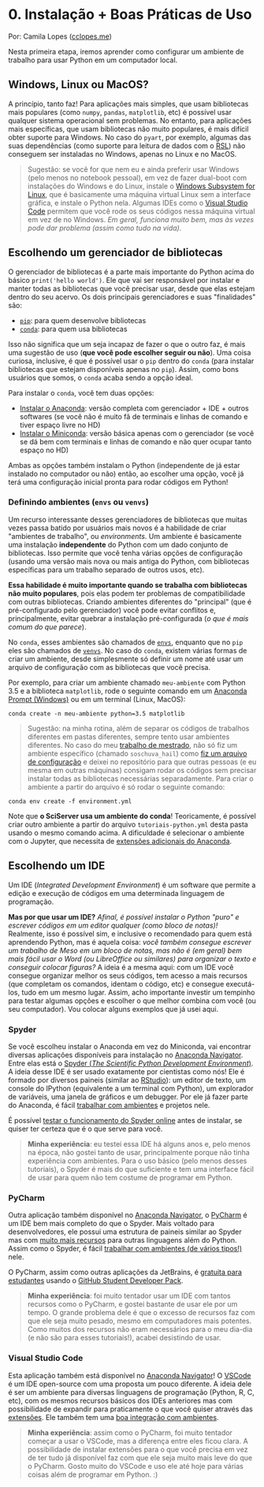 # 0. Instalação + Boas Práticas de Uso
Por: Camila Lopes ([cclopes.me](https://cclopes.me/))  


Nesta primeira etapa, iremos aprender como configurar um ambiente de trabalho para usar Python em um computador local.  

## Windows, Linux ou MacOS?
A princípio, tanto faz! Para aplicações mais simples, que usam bibliotecas mais populares (como `numpy`, `pandas`, `matplotlib`, etc) é possível usar qualquer sistema operacional sem problemas. No entanto, para aplicações mais específicas, que usam bibliotecas não muito populares, é mais difícil obter suporte para Windows. No caso do `pyart`, por exemplo, algumas das suas dependências (como suporte para leitura de dados com o [RSL](https://trmm-fc.gsfc.nasa.gov/trmm_gv/software/rsl/)) não conseguem ser instaladas no Windows, apenas no Linux e no MacOS.  

> Sugestão: se você for que nem eu e ainda preferir usar Windows (pelo menos no notebook pessoal), em vez de fazer dual-boot com instalações do Windows e do Linux, instale o [Windows Subsystem for Linux](https://docs.microsoft.com/pt-br/windows/wsl/), que é basicamente uma máquina virtual Linux sem a interface gráfica, e instale o Python nela. Algumas IDEs como o [Visual Studio Code](https://code.visualstudio.com/) permitem que você rode os seus códigos nessa máquina virtual em vez de no Windows. *Em geral, funciona muito bem, mas às vezes pode dar problema (assim como tudo na vida).*  
  
## Escolhendo um gerenciador de bibliotecas
O gerenciador de bibliotecas é a parte mais importante do Python acima do básico `print('hello world')`. Ele que vai ser responsável por instalar e manter todas as bibliotecas que você precisar usar, desde que elas estejam dentro do seu acervo. Os dois principais gerenciadores e suas "finalidades" são:

- [`pip`](https://pypi.org/project/pip/): para quem desenvolve bibliotecas
- [`conda`](https://docs.conda.io/en/latest/): para quem usa bibliotecas  

Isso não significa que um seja incapaz de fazer o que o outro faz, é mais uma sugestão de uso (**que você pode escolher seguir ou não**). Uma coisa curiosa, inclusive, é que é possível usar o `pip` dentro do `conda` (para instalar bibliotecas que estejam disponíveis apenas no `pip`). Assim, como bons usuários que somos, o `conda` acaba sendo a opção ideal.

Para instalar o `conda`, você tem duas opções:

- [Instalar o Anaconda](https://docs.anaconda.com/anaconda/): versão completa com gerenciador + IDE + outros softwares (se você não é muito fã de terminais e linhas de comando e tiver espaço livre no HD)
- [Instalar o Miniconda](https://docs.conda.io/en/latest/miniconda.html): versão básica apenas com o gerenciador (se você se dá bem com terminais e linhas de comando e não quer ocupar tanto espaço no HD)

Ambas as opções também instalam o Python (independente de já estar instalado no computador ou não) então, ao escolher uma opção, você já terá uma configuração inicial pronta para rodar códigos em Python!

### Definindo ambientes (`envs` ou `venvs`)
Um recurso interessante desses gerenciadores de bibliotecas que muitas vezes passa batido por usuários mais novos é a habilidade de criar "ambientes de trabalho", ou *environments*. Um ambiente é basicamente uma instalação **independente** do Python com um dado conjunto de bibliotecas. Isso permite que você tenha várias opções de configuração (usando uma versão mais nova ou mais antiga do Python, com bibliotecas específicas para um trabalho separado de outros usos, etc).

**Essa habilidade é muito importante quando se trabalha com bibliotecas não muito populares**, pois elas podem ter problemas de compatibilidade com outras bibliotecas. Criando ambientes diferentes do "principal" (que é pré-configurado pelo gerenciador) você pode evitar conflitos e, principalmente, evitar quebrar a instalação pré-configurada (*o que é mais comum do que parece*).

No `conda`, esses ambientes são chamados de [`envs`](https://docs.conda.io/projects/conda/en/latest/user-guide/tasks/manage-environments.html), enquanto que no `pip` eles são chamados de [`venvs`](https://packaging.python.org/guides/installing-using-pip-and-virtual-environments/). No caso do `conda`, existem várias formas de criar um ambiente, desde simplesmente só definir um nome até usar um arquivo de configuração com as bibliotecas que você precisa.

Por exemplo, para criar um ambiente chamado `meu-ambiente` com Python 3.5 e a biblioteca `matplotlib`, rode o seguinte comando em um [Anaconda Prompt (Windows)](https://docs.conda.io/projects/conda/en/latest/user-guide/getting-started.html#starting-conda) ou em um terminal (Linux, MacOS):

```
conda create -n meu-ambiente python=3.5 matplotlib
```

> Sugestão: na minha rotina, além de separar os códigos de trabalhos diferentes em pastas diferentes, sempre tento usar ambientes diferentes. No caso do meu [trabalho de mestrado](https://github.com/cclopes/soschuva_hail), não só fiz um ambiente específico (chamado `soschuva_hail`) como [fiz um arquivo de configuração](https://github.com/cclopes/soschuva_hail/blob/master/environment.yml) e deixei no repositório para que outras pessoas (e eu mesma em outras máquinas) consigam rodar os códigos sem precisar instalar todas as bibliotecas necessárias separadamente. Para criar o ambiente a partir do arquivo é só rodar o seguinte comando:
```
conda env create -f environment.yml
```

Note que **o SciServer usa um ambiente do conda**! Teoricamente, é possível criar outro ambiente a partir do arquivo `tutoriais-python.yml` desta pasta usando o mesmo comando acima. A dificuldade é selecionar o ambiente com o Jupyter, que necessita de [extensões adicionais do Anaconda](https://docs.anaconda.com/anaconda/user-guide/tasks/use-jupyter-notebook-extensions/).
  
## Escolhendo um IDE
Um IDE (*Integrated Development Environment*) é um software que permite a edição e execução de códigos em uma determinada linguagem de programação.  

**Mas por que usar um IDE?** *Afinal, é possível instalar o Python "puro" e escrever códigos em um editor qualquer (como bloco de notas)!*  
Realmente, isso é possível sim, e inclusive o recomendado para quem está aprendendo Python, mas é aquela coisa: *você também consegue escrever um trabalho de Meso em um bloco de notas, mas não é (em geral) bem mais fácil usar o Word (ou LibreOffice ou similares) para organizar o texto e conseguir colocar figuras?* A ideia é a mesma aqui: com um IDE você consegue organizar melhor os seus códigos, tem acesso a mais recursos (que completam os comandos, identam o código, etc) e consegue executá-los, tudo em um mesmo lugar. Assim, acho importante investir um tempinho para testar algumas opções e escolher o que melhor combina com você (ou seu computador). Vou colocar alguns exemplos que já usei aqui.

### Spyder
Se você escolheu instalar o Anaconda em vez do Miniconda, vai encontrar diversas aplicações disponíveis para instalação no [Anaconda Navigator](https://docs.anaconda.com/anaconda/navigator/). Entre elas está o [Spyder (*The Scientific Python Development Environment*)](https://www.spyder-ide.org/). A ideia desse IDE é ser usado exatamente por cientistas como nós! Ele é formado por diversos paineis (similar ao [RStudio](https://rstudio.com/)): um editor de texto, um console do IPython (equivalente a um terminal com Python), um explorador de variáveis, uma janela de gráficos e um debugger. Por ele já fazer parte do Anaconda, é fácil [trabalhar com ambientes](https://docs.spyder-ide.org/current/installation.html?highlight=env#new-conda-environment) e projetos nele.

É possível [testar o funcionamento do Spyder online](https://docs.spyder-ide.org/current/installation.html#try-spyder-online) antes de instalar, se quiser ter certeza que é o que serve para você.

> **Minha experiência**: eu testei essa IDE há alguns anos e, pelo menos na época, não gostei tanto de usar, principalmente porque não tinha experiência com ambientes. Para o uso básico (pelo menos desses tutoriais), o Spyder é mais do que suficiente e tem uma interface fácil de usar para quem não tem costume de programar em Python.

### PyCharm
Outra aplicação também disponível no [Anaconda Navigator](https://docs.anaconda.com/anaconda/navigator/), o [PyCharm](https://www.jetbrains.com/pt-br/pycharm/) é um IDE bem mais completo do que o Spyder. Mais voltado para desenvolvedores, ele possui uma estrutura de paineis similar ao Spyder mas com [muito mais recursos](https://www.jetbrains.com/pt-br/pycharm/features/) para outras linguagens além do Python. Assim como o Spyder, é fácil [trabalhar com ambientes (de vários tipos!)](https://www.jetbrains.com/help/pycharm/conda-support-creating-conda-virtual-environment.html) nele.

O PyCharm, assim como outras aplicações da JetBrains, é [gratuita para estudantes](https://www.jetbrains.com/pt-br/community/education/#students) usando o [GitHub Student Developer Pack](https://education.github.com/pack?sort=popularity&tag=Developer+tools).

> **Minha experiência**: foi muito tentador usar um IDE com tantos recursos como o PyCharm, e gostei bastante de usar ele por um tempo. O grande problema dele é que o excesso de recursos faz com que ele seja muito pesado, mesmo em computadores mais potentes. Como muitos dos recursos não eram necessários para o meu dia-dia (e não são para esses tutoriais!), acabei desistindo de usar.

### Visual Studio Code
Esta aplicação também está disponível no [Anaconda Navigator](https://docs.anaconda.com/anaconda/navigator/)! O [VSCode](https://code.visualstudio.com/) é um IDE open-source com uma proposta um pouco diferente. A ideia dele é ser um ambiente para diversas linguagens de programação (Python, R, C, etc), com os mesmos recursos básicos dos IDEs anteriores mas com possibilidade de expandir para praticamente o que você quiser através das [extensões](https://code.visualstudio.com/docs/editor/extension-gallery). Ele também tem uma [boa integração com ambientes](https://code.visualstudio.com/docs/python/environments).

> **Minha experiência**: assim como o PyCharm, foi muito tentador começar a usar o VSCode, mas a diferença entre eles ficou clara. A possibilidade de instalar extensões para o que você precisa em vez de ter tudo já disponível faz com que ele seja muito mais leve do que o PyCharm. Gosto muito do VSCode e uso ele até hoje para várias coisas além de programar em Python. :)

